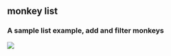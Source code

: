 monkey list
------

### A sample list example, add and filter monkeys

![](https://i.cloudup.com/liuHJmGRU8.gif)